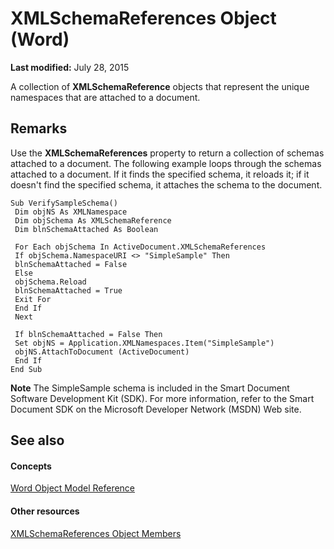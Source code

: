 
# XMLSchemaReferences Object (Word)

 **Last modified:** July 28, 2015

A collection of  **XMLSchemaReference** objects that represent the unique namespaces that are attached to a document.

## Remarks

Use the  **XMLSchemaReferences** property to return a collection of schemas attached to a document. The following example loops through the schemas attached to a document. If it finds the specified schema, it reloads it; if it doesn't find the specified schema, it attaches the schema to the document.


```
Sub VerifySampleSchema() 
 Dim objNS As XMLNamespace 
 Dim objSchema As XMLSchemaReference 
 Dim blnSchemaAttached As Boolean 
 
 For Each objSchema In ActiveDocument.XMLSchemaReferences 
 If objSchema.NamespaceURI <> "SimpleSample" Then 
 blnSchemaAttached = False 
 Else 
 objSchema.Reload 
 blnSchemaAttached = True 
 Exit For 
 End If 
 Next 
 
 If blnSchemaAttached = False Then 
 Set objNS = Application.XMLNamespaces.Item("SimpleSample") 
 objNS.AttachToDocument (ActiveDocument) 
 End If 
End Sub
```


 **Note**  The SimpleSample schema is included in the Smart Document Software Development Kit (SDK). For more information, refer to the Smart Document SDK on the Microsoft Developer Network (MSDN) Web site.


## See also


#### Concepts


 [Word Object Model Reference](be452561-b436-bb9b-6f94-3faa9a74a6fd.md)
#### Other resources


 [XMLSchemaReferences Object Members](54dc0cdf-b3fc-792b-fc52-3045b0a301b0.md)
